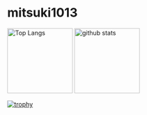 # mitsuki1013
<p align="left"> 
  <img alt="Top Langs" height="150px" src="https://github-readme-stats.vercel.app/api/top-langs/?username=mitsuki1013&layout=compact&count_private=true&show_icons=true&theme=onedark" />
  <img alt="github stats" height="150px" src="https://github-readme-stats.vercel.app/api?username=mitsuki1013&count_private=true&show_icons=true&show_icons=true&theme=onedark&include_all_commits=true" />
</p>

[![trophy](https://github-profile-trophy.vercel.app/?username=mitsuki1013&theme=onedark&column=7
)](https://github.com/ryo-ma/github-profile-trophy)
